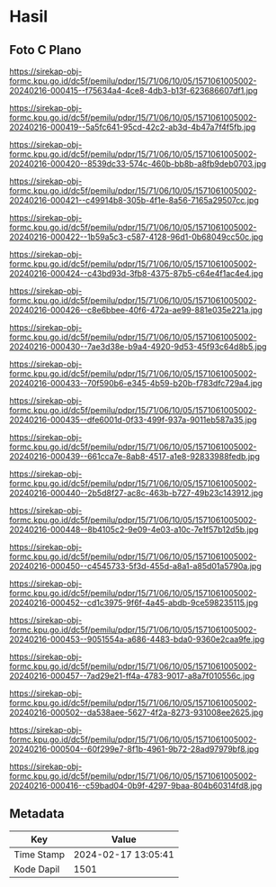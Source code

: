 # Hasil

## Foto C Plano

https://sirekap-obj-formc.kpu.go.id/dc5f/pemilu/pdpr/15/71/06/10/05/1571061005002-20240216-000415--f75634a4-4ce8-4db3-b13f-623686607df1.jpg

https://sirekap-obj-formc.kpu.go.id/dc5f/pemilu/pdpr/15/71/06/10/05/1571061005002-20240216-000419--5a5fc641-95cd-42c2-ab3d-4b47a7f4f5fb.jpg

https://sirekap-obj-formc.kpu.go.id/dc5f/pemilu/pdpr/15/71/06/10/05/1571061005002-20240216-000420--8539dc33-574c-460b-bb8b-a8fb9deb0703.jpg

https://sirekap-obj-formc.kpu.go.id/dc5f/pemilu/pdpr/15/71/06/10/05/1571061005002-20240216-000421--c49914b8-305b-4f1e-8a56-7165a29507cc.jpg

https://sirekap-obj-formc.kpu.go.id/dc5f/pemilu/pdpr/15/71/06/10/05/1571061005002-20240216-000422--1b59a5c3-c587-4128-96d1-0b68049cc50c.jpg

https://sirekap-obj-formc.kpu.go.id/dc5f/pemilu/pdpr/15/71/06/10/05/1571061005002-20240216-000424--c43bd93d-3fb8-4375-87b5-c64e4f1ac4e4.jpg

https://sirekap-obj-formc.kpu.go.id/dc5f/pemilu/pdpr/15/71/06/10/05/1571061005002-20240216-000426--c8e6bbee-40f6-472a-ae99-881e035e221a.jpg

https://sirekap-obj-formc.kpu.go.id/dc5f/pemilu/pdpr/15/71/06/10/05/1571061005002-20240216-000430--7ae3d38e-b9a4-4920-9d53-45f93c64d8b5.jpg

https://sirekap-obj-formc.kpu.go.id/dc5f/pemilu/pdpr/15/71/06/10/05/1571061005002-20240216-000433--70f590b6-e345-4b59-b20b-f783dfc729a4.jpg

https://sirekap-obj-formc.kpu.go.id/dc5f/pemilu/pdpr/15/71/06/10/05/1571061005002-20240216-000435--dfe6001d-0f33-499f-937a-9011eb587a35.jpg

https://sirekap-obj-formc.kpu.go.id/dc5f/pemilu/pdpr/15/71/06/10/05/1571061005002-20240216-000439--661cca7e-8ab8-4517-a1e8-92833988fedb.jpg

https://sirekap-obj-formc.kpu.go.id/dc5f/pemilu/pdpr/15/71/06/10/05/1571061005002-20240216-000440--2b5d8f27-ac8c-463b-b727-49b23c143912.jpg

https://sirekap-obj-formc.kpu.go.id/dc5f/pemilu/pdpr/15/71/06/10/05/1571061005002-20240216-000448--8b4105c2-9e09-4e03-a10c-7e1f57b12d5b.jpg

https://sirekap-obj-formc.kpu.go.id/dc5f/pemilu/pdpr/15/71/06/10/05/1571061005002-20240216-000450--c4545733-5f3d-455d-a8a1-a85d01a5790a.jpg

https://sirekap-obj-formc.kpu.go.id/dc5f/pemilu/pdpr/15/71/06/10/05/1571061005002-20240216-000452--cd1c3975-9f6f-4a45-abdb-9ce598235115.jpg

https://sirekap-obj-formc.kpu.go.id/dc5f/pemilu/pdpr/15/71/06/10/05/1571061005002-20240216-000453--9051554a-a686-4483-bda0-9360e2caa9fe.jpg

https://sirekap-obj-formc.kpu.go.id/dc5f/pemilu/pdpr/15/71/06/10/05/1571061005002-20240216-000457--7ad29e21-ff4a-4783-9017-a8a7f010556c.jpg

https://sirekap-obj-formc.kpu.go.id/dc5f/pemilu/pdpr/15/71/06/10/05/1571061005002-20240216-000502--da538aee-5627-4f2a-8273-931008ee2625.jpg

https://sirekap-obj-formc.kpu.go.id/dc5f/pemilu/pdpr/15/71/06/10/05/1571061005002-20240216-000504--60f299e7-8f1b-4961-9b72-28ad97979bf8.jpg

https://sirekap-obj-formc.kpu.go.id/dc5f/pemilu/pdpr/15/71/06/10/05/1571061005002-20240216-000416--c59bad04-0b9f-4297-9baa-804b60314fd8.jpg


## Metadata

| Key        | Value               |
| ---------- | ------------------- |
| Time Stamp | 2024-02-17 13:05:41 |
| Kode Dapil | 1501                |



